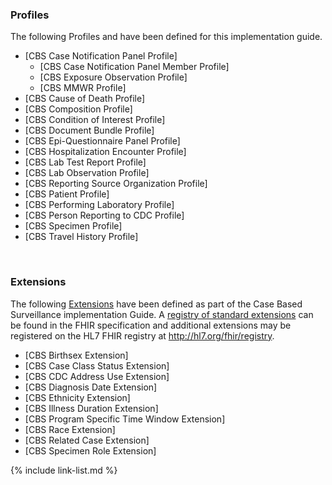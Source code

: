 
### Profiles

The following Profiles and have been defined for this implementation guide.


- [CBS Case Notification Panel Profile]
  - [CBS Case Notification Panel Member Profile]
  - [CBS Exposure Observation Profile]
  - [CBS MMWR Profile]
- [CBS Cause of Death Profile]
- [CBS Composition Profile]
- [CBS Condition of Interest Profile]
- [CBS Document Bundle Profile]
- [CBS Epi-Questionnaire Panel Profile]
- [CBS Hospitalization Encounter Profile]
- [CBS Lab Test Report Profile]
- [CBS Lab Observation Profile]
- [CBS Reporting Source Organization Profile]
- [CBS Patient Profile]
- [CBS Performing Laboratory Profile]
- [CBS Person Reporting to CDC Profile]
- [CBS Specimen Profile]
- [CBS Travel History Profile]


<br />

### Extensions

The following [Extensions]({{site.data.fhir.path}}extensibility.html) have been defined as part of the Case Based Surveillance implementation Guide. A [registry of standard extensions]({{site.data.fhir.path}}extensibility-registry.html) can be found in the FHIR specification and additional extensions may be registered on the HL7 FHIR registry at <http://hl7.org/fhir/registry>.


- [CBS Birthsex Extension]
- [CBS Case Class Status Extension]
- [CBS CDC Address Use Extension]
- [CBS Diagnosis Date Extension]
- [CBS Ethnicity Extension]
- [CBS Illness Duration Extension]
- [CBS Program Specific Time Window Extension]
- [CBS Race Extension]
- [CBS Related Case Extension]
- [CBS Specimen Role Extension]

{% include link-list.md %}

<br />